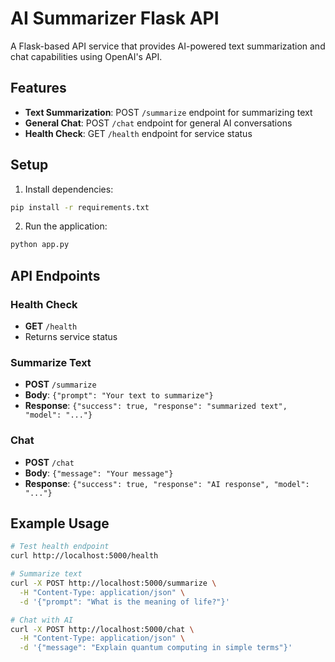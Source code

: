 # AI Summarizer Flask API

A Flask-based API service that provides AI-powered text summarization and chat capabilities using OpenAI's API.

## Features

- **Text Summarization**: POST `/summarize` endpoint for summarizing text
- **General Chat**: POST `/chat` endpoint for general AI conversations
- **Health Check**: GET `/health` endpoint for service status

## Setup

1. Install dependencies:
```bash
pip install -r requirements.txt
```

2. Run the application:
```bash
python app.py
```

## API Endpoints

### Health Check
- **GET** `/health`
- Returns service status

### Summarize Text
- **POST** `/summarize`
- **Body**: `{"prompt": "Your text to summarize"}`
- **Response**: `{"success": true, "response": "summarized text", "model": "..."}`

### Chat
- **POST** `/chat`
- **Body**: `{"message": "Your message"}`
- **Response**: `{"success": true, "response": "AI response", "model": "..."}`

## Example Usage

```bash
# Test health endpoint
curl http://localhost:5000/health

# Summarize text
curl -X POST http://localhost:5000/summarize \
  -H "Content-Type: application/json" \
  -d '{"prompt": "What is the meaning of life?"}'

# Chat with AI
curl -X POST http://localhost:5000/chat \
  -H "Content-Type: application/json" \
  -d '{"message": "Explain quantum computing in simple terms"}'
